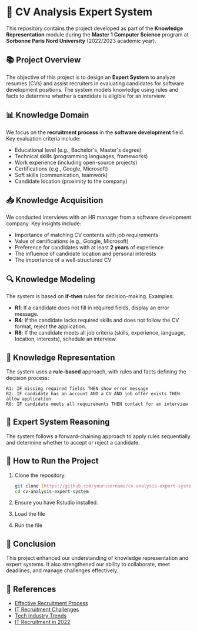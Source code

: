# 📄 CV Analysis Expert System

This repository contains the project developed as part of the **Knowledge Representation** module during the **Master 1 Computer Science** program at **Sorbonne Paris Nord University** (2022/2023 academic year).

## 📚 Project Overview
The objective of this project is to design an **Expert System** to analyze resumes (CVs) and assist recruiters in evaluating candidates for software development positions. The system models knowledge using rules and facts to determine whether a candidate is eligible for an interview.


## 📊 Knowledge Domain
We focus on the **recruitment process** in the **software development** field. Key evaluation criteria include:

- Educational level (e.g., Bachelor's, Master's degree)
- Technical skills (programming languages, frameworks)
- Work experience (including open-source projects)
- Certifications (e.g., Google, Microsoft)
- Soft skills (communication, teamwork)
- Candidate location (proximity to the company)

## 📥 Knowledge Acquisition
We conducted interviews with an HR manager from a software development company. Key insights include:

- Importance of matching CV contents with job requirements
- Value of certifications (e.g., Google, Microsoft)
- Preference for candidates with at least **2 years** of experience
- The influence of candidate location and personal interests
- The importance of a well-structured CV

## 🔍 Knowledge Modeling
The system is based on **if-then** rules for decision-making. Examples:

- **R1**: If a candidate does not fill in required fields, display an error message.
- **R4**: If the candidate lacks required skills and does not follow the CV format, reject the application.
- **R8**: If the candidate meets all job criteria (skills, experience, language, location, interests), schedule an interview.

## 📐 Knowledge Representation
The system uses a **rule-based** approach, with rules and facts defining the decision process:

```plaintext
R1: IF missing required fields THEN show error message
R2: IF candidate has an account AND a CV AND job offer exists THEN allow application
R8: IF candidate meets all requirements THEN contact for an interview
```

## 🧠 Expert System Reasoning
The system follows a forward-chaining approach to apply rules sequentially and determine whether to accept or reject a candidate.

## 📌 How to Run the Project
1. Clone the repository:
   ```bash
   git clone [https://github.com/yourusername/cv-analysis-expert-system.git](https://github.com/BilalBoudjema/Resume_Analysis_in-_ecruitment)
   cd cv-analysis-expert-system
   ```

2. Ensure you have Rstudio installed.
3. Load the file
4. Run the file 
 

## 📝 Conclusion
This project enhanced our understanding of knowledge representation and expert systems. It also strengthened our ability to collaborate, meet deadlines, and manage challenges effectively.

## 📖 References
- [Effective Recruitment Process](http://bit.ly/3SkVZpw)
- [IT Recruitment Challenges](http://bit.ly/3So8FMk)
- [Tech Industry Trends](http://bit.ly/3EvuNyH)
- [IT Recruitment in 2022](http://bit.ly/3XV8wRI)


